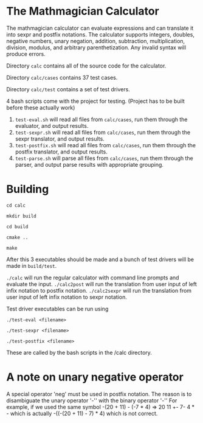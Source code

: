 The Mathmagician Calculator
=======

The mathmagician calculator can evaluate expressions and can translate it into sexpr and postfix notations.
The calculator supports integers, doubles, negative numbers, unary negation, addition, subtraction, multiplication, division, modulus, and arbitrary parenthetization. Any invalid syntax will produce errors.

Directory `calc` contains all of the source code for the calculator.

Directory `calc/cases` contains 37 test cases.

Directory `calc/test` contains a set of test drivers.

4 bash scripts come with the project for testing. (Project has to be built before these actually work)

1. `test-eval.sh` will read all files from `calc/cases`, run them through the evaluator, and output results.
2. `test-sexpr.sh` will read all files from `calc/cases`, run them through the sexpr translator, and output results.
3. `test-postfix.sh` will read all files from `calc/cases`, run them through the postfix translator, and output results.
4. `test-parse.sh` will parse all files from `calc/cases`, run them through the parser, and output parse results with appropriate grouping.

Building
==========


`cd calc`

`mkdir build`

`cd build`

`cmake ..`

`make`

After this 3 executables should be made and a bunch of test drivers will be made in `build/test`.

`./calc` will run the regular calculator with command line prompts and evaluate the input.
`./calc2post` will run the translation from user input of left infix notation to postfix notation.
`./calc2sexpr` will run the translation from user input of left infix notation to sexpr notation.

Test driver executables can be run using

`./test-eval <filename>`

`./test-sexpr <filename>`

`./test-postfix <filename>`

These are called by the bash scripts in the /calc directory.



A note on unary negative operator
===========

A special operator 'neg' must be used in
postfix notation. The reason is to disambiguate the
unary operator '-'' with the binary operator '-''
For example, if we used the same symbol
-(20 + 11) - (-7 * 4) => 20 11 +- 7- 4 * -
which is actually
-((-(20 + 11) - 7) * 4)
which is not correct.

